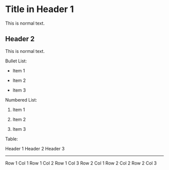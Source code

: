 Title in Header 1
=================

This is normal text.

Header 2
--------

This is normal text.

Bullet List:

-   Item 1

-   Item 2

-   Item 3

Numbered List:

1.  Item 1

2.  Item 2

3.  Item 3

Table:

  Header 1      Header 2      Header 3
  ------------- ------------- -------------
  Row 1 Col 1   Row 1 Col 2   Row 1 Col 3
  Row 2 Col 1   Row 2 Col 2   Row 2 Col 3
